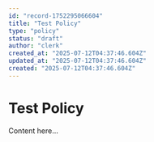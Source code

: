 ```yaml
---
id: "record-1752295066604"
title: "Test Policy"
type: "policy"
status: "draft"
author: "clerk"
created_at: "2025-07-12T04:37:46.604Z"
updated_at: "2025-07-12T04:37:46.604Z"
created: "2025-07-12T04:37:46.604Z"
---
```


# Test Policy

Content here...
